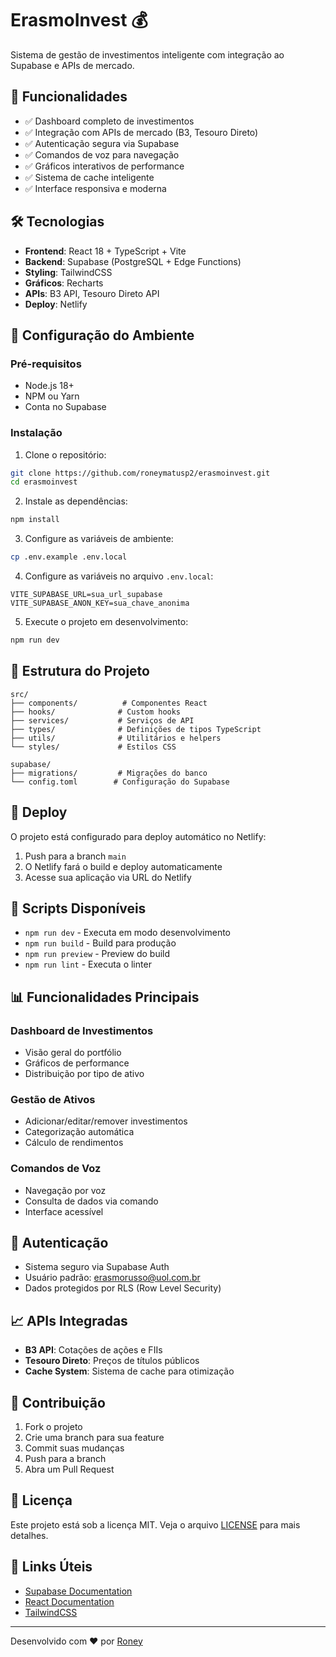 # ErasmoInvest 💰

Sistema de gestão de investimentos inteligente com integração ao Supabase e APIs de mercado.

## 🚀 Funcionalidades

- ✅ Dashboard completo de investimentos
- ✅ Integração com APIs de mercado (B3, Tesouro Direto)
- ✅ Autenticação segura via Supabase
- ✅ Comandos de voz para navegação
- ✅ Gráficos interativos de performance
- ✅ Sistema de cache inteligente
- ✅ Interface responsiva e moderna

## 🛠️ Tecnologias

- **Frontend**: React 18 + TypeScript + Vite
- **Backend**: Supabase (PostgreSQL + Edge Functions)
- **Styling**: TailwindCSS
- **Gráficos**: Recharts
- **APIs**: B3 API, Tesouro Direto API
- **Deploy**: Netlify

## 🎯 Configuração do Ambiente

### Pré-requisitos

- Node.js 18+
- NPM ou Yarn
- Conta no Supabase

### Instalação

1. Clone o repositório:
```bash
git clone https://github.com/roneymatusp2/erasmoinvest.git
cd erasmoinvest
```

2. Instale as dependências:
```bash
npm install
```

3. Configure as variáveis de ambiente:
```bash
cp .env.example .env.local
```

4. Configure as variáveis no arquivo `.env.local`:
```env
VITE_SUPABASE_URL=sua_url_supabase
VITE_SUPABASE_ANON_KEY=sua_chave_anonima
```

5. Execute o projeto em desenvolvimento:
```bash
npm run dev
```

## 📂 Estrutura do Projeto

```
src/
├── components/          # Componentes React
├── hooks/              # Custom hooks
├── services/           # Serviços de API
├── types/              # Definições de tipos TypeScript
├── utils/              # Utilitários e helpers
└── styles/             # Estilos CSS

supabase/
├── migrations/         # Migrações do banco
└── config.toml        # Configuração do Supabase
```

## 🚢 Deploy

O projeto está configurado para deploy automático no Netlify:

1. Push para a branch `main`
2. O Netlify fará o build e deploy automaticamente
3. Acesse sua aplicação via URL do Netlify

## 🔧 Scripts Disponíveis

- `npm run dev` - Executa em modo desenvolvimento
- `npm run build` - Build para produção
- `npm run preview` - Preview do build
- `npm run lint` - Executa o linter

## 📊 Funcionalidades Principais

### Dashboard de Investimentos
- Visão geral do portfólio
- Gráficos de performance
- Distribuição por tipo de ativo

### Gestão de Ativos
- Adicionar/editar/remover investimentos
- Categorização automática
- Cálculo de rendimentos

### Comandos de Voz
- Navegação por voz
- Consulta de dados via comando
- Interface acessível

## 🔐 Autenticação

- Sistema seguro via Supabase Auth
- Usuário padrão: erasmorusso@uol.com.br
- Dados protegidos por RLS (Row Level Security)

## 📈 APIs Integradas

- **B3 API**: Cotações de ações e FIIs
- **Tesouro Direto**: Preços de títulos públicos
- **Cache System**: Sistema de cache para otimização

## 🤝 Contribuição

1. Fork o projeto
2. Crie uma branch para sua feature
3. Commit suas mudanças
4. Push para a branch
5. Abra um Pull Request

## 📄 Licença

Este projeto está sob a licença MIT. Veja o arquivo [LICENSE](LICENSE) para mais detalhes.

## 🔗 Links Úteis

- [Supabase Documentation](https://supabase.com/docs)
- [React Documentation](https://react.dev)
- [TailwindCSS](https://tailwindcss.com)

---

Desenvolvido com ❤️ por [Roney](https://github.com/roneymatusp2)
